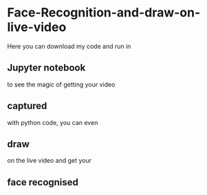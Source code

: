 # Face-Recognition-and-draw-on-live-video
Here you can download my code and run in 
## Jupyter notebook 
to see the magic of getting your video 
## captured 
with python code, you can even 
## draw 
on the live video and get your 
## face recognised
